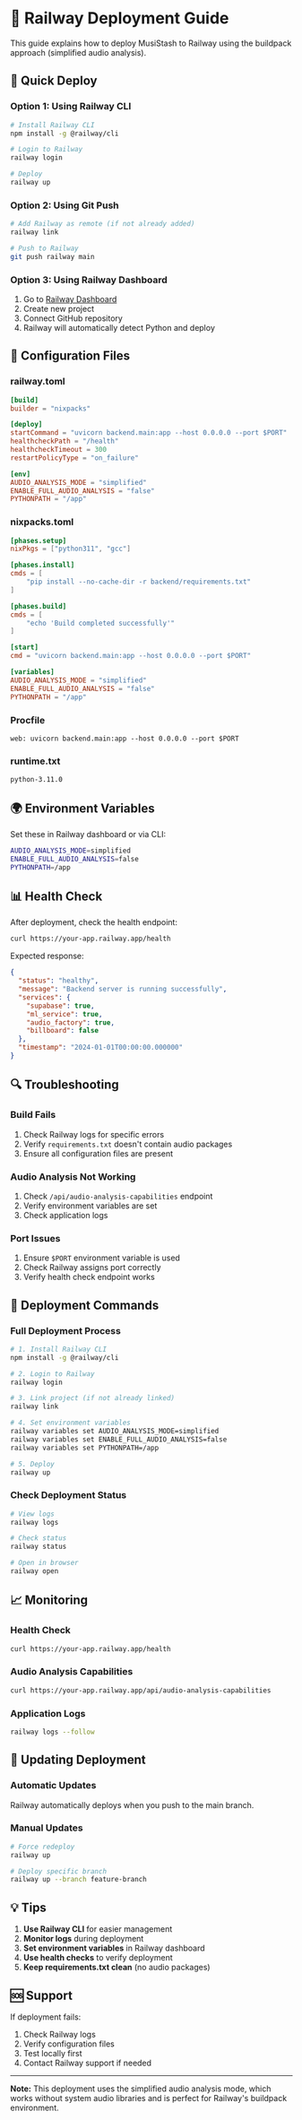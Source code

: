 # 🚀 Railway Deployment Guide

This guide explains how to deploy MusiStash to Railway using the buildpack approach (simplified audio analysis).

## 🎯 Quick Deploy

### Option 1: Using Railway CLI

```bash
# Install Railway CLI
npm install -g @railway/cli

# Login to Railway
railway login

# Deploy
railway up
```

### Option 2: Using Git Push

```bash
# Add Railway as remote (if not already added)
railway link

# Push to Railway
git push railway main
```

### Option 3: Using Railway Dashboard

1. Go to [Railway Dashboard](https://railway.app/dashboard)
2. Create new project
3. Connect GitHub repository
4. Railway will automatically detect Python and deploy

## 🔧 Configuration Files

### railway.toml

```toml
[build]
builder = "nixpacks"

[deploy]
startCommand = "uvicorn backend.main:app --host 0.0.0.0 --port $PORT"
healthcheckPath = "/health"
healthcheckTimeout = 300
restartPolicyType = "on_failure"

[env]
AUDIO_ANALYSIS_MODE = "simplified"
ENABLE_FULL_AUDIO_ANALYSIS = "false"
PYTHONPATH = "/app"
```

### nixpacks.toml

```toml
[phases.setup]
nixPkgs = ["python311", "gcc"]

[phases.install]
cmds = [
    "pip install --no-cache-dir -r backend/requirements.txt"
]

[phases.build]
cmds = [
    "echo 'Build completed successfully'"
]

[start]
cmd = "uvicorn backend.main:app --host 0.0.0.0 --port $PORT"

[variables]
AUDIO_ANALYSIS_MODE = "simplified"
ENABLE_FULL_AUDIO_ANALYSIS = "false"
PYTHONPATH = "/app"
```

### Procfile

```
web: uvicorn backend.main:app --host 0.0.0.0 --port $PORT
```

### runtime.txt

```
python-3.11.0
```

## 🌍 Environment Variables

Set these in Railway dashboard or via CLI:

```bash
AUDIO_ANALYSIS_MODE=simplified
ENABLE_FULL_AUDIO_ANALYSIS=false
PYTHONPATH=/app
```

## 📊 Health Check

After deployment, check the health endpoint:

```bash
curl https://your-app.railway.app/health
```

Expected response:

```json
{
  "status": "healthy",
  "message": "Backend server is running successfully",
  "services": {
    "supabase": true,
    "ml_service": true,
    "audio_factory": true,
    "billboard": false
  },
  "timestamp": "2024-01-01T00:00:00.000000"
}
```

## 🔍 Troubleshooting

### Build Fails

1. Check Railway logs for specific errors
2. Verify `requirements.txt` doesn't contain audio packages
3. Ensure all configuration files are present

### Audio Analysis Not Working

1. Check `/api/audio-analysis-capabilities` endpoint
2. Verify environment variables are set
3. Check application logs

### Port Issues

1. Ensure `$PORT` environment variable is used
2. Check Railway assigns port correctly
3. Verify health check endpoint works

## 🚀 Deployment Commands

### Full Deployment Process

```bash
# 1. Install Railway CLI
npm install -g @railway/cli

# 2. Login to Railway
railway login

# 3. Link project (if not already linked)
railway link

# 4. Set environment variables
railway variables set AUDIO_ANALYSIS_MODE=simplified
railway variables set ENABLE_FULL_AUDIO_ANALYSIS=false
railway variables set PYTHONPATH=/app

# 5. Deploy
railway up
```

### Check Deployment Status

```bash
# View logs
railway logs

# Check status
railway status

# Open in browser
railway open
```

## 📈 Monitoring

### Health Check

```bash
curl https://your-app.railway.app/health
```

### Audio Analysis Capabilities

```bash
curl https://your-app.railway.app/api/audio-analysis-capabilities
```

### Application Logs

```bash
railway logs --follow
```

## 🔄 Updating Deployment

### Automatic Updates

Railway automatically deploys when you push to the main branch.

### Manual Updates

```bash
# Force redeploy
railway up

# Deploy specific branch
railway up --branch feature-branch
```

## 💡 Tips

1. **Use Railway CLI** for easier management
2. **Monitor logs** during deployment
3. **Set environment variables** in Railway dashboard
4. **Use health checks** to verify deployment
5. **Keep requirements.txt clean** (no audio packages)

## 🆘 Support

If deployment fails:

1. Check Railway logs
2. Verify configuration files
3. Test locally first
4. Contact Railway support if needed

---

**Note:** This deployment uses the simplified audio analysis mode, which works without system audio libraries and is perfect for Railway's buildpack environment.
